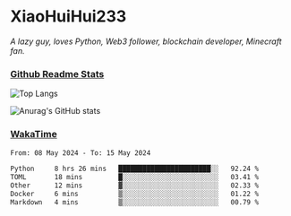 # XiaoHuiHui233

*A lazy guy, loves Python, Web3 follower, blockchain developer, Minecraft fan.*

### [Github Readme Stats](https://github.com/anuraghazra/github-readme-stats)

![Top Langs](https://github-readme-stats.vercel.app/api/top-langs/?username=XiaoHuiHui233&layout=compact&theme=github_dark)

![Anurag's GitHub stats](https://github-readme-stats.vercel.app/api?username=XiaoHuiHui233&show_icons=true&theme=github_dark)

### [WakaTime](https://wakatime.com)

<!--START_SECTION:waka-->

```txt
From: 08 May 2024 - To: 15 May 2024

Python     8 hrs 26 mins   ███████████████████████░░   92.24 %
TOML       18 mins         █░░░░░░░░░░░░░░░░░░░░░░░░   03.41 %
Other      12 mins         ▓░░░░░░░░░░░░░░░░░░░░░░░░   02.33 %
Docker     6 mins          ▒░░░░░░░░░░░░░░░░░░░░░░░░   01.22 %
Markdown   4 mins          ▒░░░░░░░░░░░░░░░░░░░░░░░░   00.79 %
```

<!--END_SECTION:waka-->
